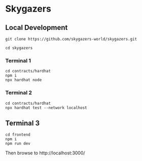 # Skygazers

## Local Development

`git clone https://github.com/skygazers-world/skygazers.git`

`cd skygazers`

### Terminal 1

```
cd contracts/hardhat
npm i
npx hardhat node
```

### Terminal 2

```
cd contracts/hardhat
npx hardhat test --network localhost
```

## Terminal 3

```
cd frontend
npm i
npm run dev
```

Then browse to http://localhost:3000/



